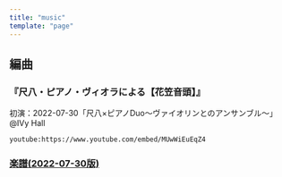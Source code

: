 ```yaml
---
title: "music"
template: "page"
---
```



## 編曲

### 『尺八・ピアノ・ヴィオラによる【花笠音頭】』
初演：2022-07-30「尺八×ピアノDuo〜ヴァイオリンとのアンサンブル〜」@IVy Hall

`youtube:https://www.youtube.com/embed/MUwWiEuEqZ4`
### [楽譜(2022-07-30版)](./hanagasa_ondo.pdf)


